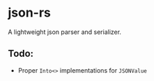 # json-rs
A lightweight json parser and serializer.

## Todo:
- Proper `Into<>` implementations for `JSONValue`